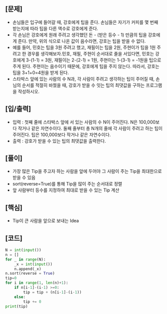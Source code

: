 <h2>[문제]</h2>

<ul>
    <li>손님들은 입구에 들어갈 때, 강호에게 팁을 준다. 손님들은 자기가 커피를 몇 번째 받는지에 따라 팁을 다른 액수로 강호에게 준다.</li>
    <li>각 손님은 강호에게 원래 주려고 생각했던 돈 - (받은 등수 - 1) 만큼의 팁을 강호에게 준다. 만약, 위의 식으로 나온 값이 음수라면, 강호는 팁을 받을 수 없다.</li>
    <li>예를 들어, 민호는 팁을 3원 주려고 했고, 재필이는 팁을 2원, 주현이가 팁을 1원 주려고 한 경우를 생각해보자.민호, 재필, 주현이 순서대로 줄을 서있다면, 민호는 강호에게 3-(1-1) = 3원, 재필이는 2-(2-1) = 1원, 주현이는 1-(3-1) = -1원을 팁으로 주게 된다. 주현이는 음수이기 때문에, 강호에게 팁을 주지 않는다. 따라서, 강호는 팁을 3+1+0=4원을 받게 된다.</li>
    <li>스타박스 앞에 있는 사람의 수 N과, 각 사람이 주려고 생각하는 팁이 주어질 때, 손님의 순서를 적절히 바꿨을 때, 강호가 받을 수 잇는 팁의 최댓값을 구하는 프로그램을 작성하시오.</li>
</ul>

<h2>[입/출력]</h2>
<ul>
    <li>입력 : 첫째 줄에 스타박스 앞에 서 있는 사람의 수 N이 주어진다. N은 100,000보다 작거나 같은 자연수이다. 둘째 줄부터 총 N개의 줄에 각 사람이 주려고 하는 팁이 주어진다. 팁은 100,000보다 작거나 같은 자연수이다.</li>
    <li>출력 : 강호가 받을 수 있는 팁의 최댓값을 출력한다.</li>
</ul>

<h2>[풀이]</h2>
<ul>
    <li>가장 많은 Tip을 주고자 하는 사람을 앞에 두어야 그 사람이 주는 Tip을 최대한으로 받을 수 있음</li>
    <li>sort(reverse=True)를 통해 Tip을 많이 주는 순서대로 정렬</li>
    <li>앞 사람부터 등수를 지정하여 최대로 받을 수 있는 Tip 계산</li>
</ul>

<h2>[핵심]</h2>
<ul>
    <li>Tip이 큰 사람을 앞으로 보내는 Idea</li>
</ul>

<h2>[코드]</h2>

```python
N = int(input())
n = []
for _ in range(N):
    _x = int(input())
    n.append(_x)
n.sort(reverse = True)
tip=0
for i in range(1, len(n)+1):
    if n[i-1]-(i-1) >=0:
        tip = tip + (n[i-1]-(i-1))
    else:
        tip += 0
print(tip)
```


